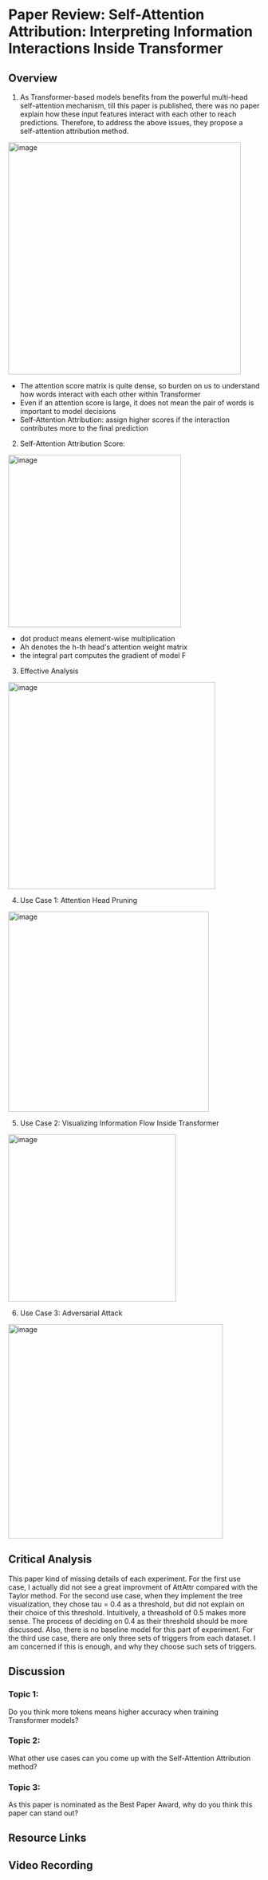 # Paper Review: Self-Attention Attribution: Interpreting Information Interactions Inside Transformer

## Overview

1. As Transformer-based models benefits from the powerful multi-head self-attention mechanism, till this paper is published, there was no paper explain how these input features interact with each other to reach predictions. Therefore, to address the above issues, they propose a self-attention attribution method. 


<img width="466" alt="image" src="https://user-images.githubusercontent.com/56851668/160319071-5b2f7fa6-f436-43e6-9264-c53cbc3a7ea0.png">

- The attention score matrix is quite dense, so burden on us to understand how words interact with each other within Transformer
- Even if an attention score is large, it does not mean the pair of words is important to model decisions
- Self-Attention Attribution: assign  higher  scores  if  the  interaction  contributes  more  to the final prediction

2. Self-Attention Attribution Score:

<img width="346" alt="image" src="https://user-images.githubusercontent.com/56851668/160320623-39d0e9ac-3bab-4353-9778-c62e9fe84b1d.png">

- dot product means element-wise multiplication
- Ah denotes the h-th head's attention weight matrix
- the integral part computes the gradient of model F


3. Effective Analysis

<img width="415" alt="image" src="https://user-images.githubusercontent.com/56851668/160323010-993dccb3-2b66-4f90-bbbf-7ffe313fb697.png">

4. Use Case 1: Attention Head Pruning

<img width="402" alt="image" src="https://user-images.githubusercontent.com/56851668/160328722-3083b379-615c-4070-b432-91f396d3ff9d.png">

5. Use Case 2: Visualizing Information Flow Inside Transformer

<img width="336" alt="image" src="https://user-images.githubusercontent.com/56851668/160330492-0f01221c-6fe8-4f8f-84ad-4bc16fbee1ae.png">

6. Use Case 3: Adversarial Attack

<img width="430" alt="image" src="https://user-images.githubusercontent.com/56851668/160335207-c4480e92-0401-418f-aeef-03f7d98127d9.png">


## Critical Analysis

This paper kind of missing details of each experiment. For the first use case, I actually did not see a great improvment of AttAttr compared with the Taylor method. For the second use case, when they implement the tree visualization, they chose tau = 0.4 as a threshold, but did not explain on their choice of this threshold. Intuitively, a threashold of 0.5 makes more sense. The process of deciding on 0.4 as their threshold should be more discussed. Also, there is no baseline model for this part of experiment. For the third use case, there are only three sets of triggers from each dataset. I am concerned if this is enough, and why they choose such sets of triggers.  


## Discussion

### Topic 1:

Do you think more tokens means higher accuracy when training Transformer models? 

### Topic 2:

What other use cases can you come up with the Self-Attention Attribution method? 

### Topic 3:

As this paper is nominated as the Best Paper Award, why do you think this paper can stand out? 

## Resource Links

## Video Recording
